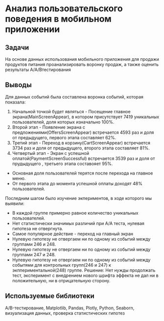 #  Анализ пользовательского поведения в мобильном приложении


## Задачи
На основе данных использования мобильного приложения для продажи продуктов питания проанализировать воронку продаж, а также оценить результаты A/A/Bтестирования

## Выводы
Для данных событий была составлена воронка событий, которая показала:
1. Начальной точкой будет являться - Посещение главное экрана(MainScreenAppear), в котором присутствует 7419 уникальных пользователей, доля которых изначально 100%.
2. Второй этап - Появление экрана с предложениями(OffersScreenAppear) встречается 4593 раз и доля от предыдущего, первого этапа составляет 62%.
3. Третий этап - Переход в корзину(CartScreenAppear) встречается 3734 раз и доля от предыдущего, второго этапа составляет 81%.
4. Четвертый этап - Экран с успешной оплатой(PaymentScreenSuccessful) встречается 3539 раз и доля от прудыдущего , третьего этапа составояет 95%.
- Основная доля пользователей терятся после перехода на главное меню.
- От первого этапа до момента успешной оплаты доходят 48% пользователей.

Последним шагом было изучение экпериментов, в ходе которого мы выявили:
- В каждой группе примерно равное количество уникальных пользователей.
- Нет статистически значимых различий при A/A теста, нулевая гипотеза не отвергнута.
- Самое популярное действие - переход на главный экран
- Нулевую гипотезу не отвергаем ни по одному из событий между группами 246 и 248.
- Нулевую гипотезу не отвергаем ни по одному из событий между группами 247 и 248.
- Нулевую гипотезу не отвергаем ни по одному из событий между событями для контрольных групп(246 и 247) к экппериментальной(248) группе.
Решение: Нет нужды продолжать тест, эксперимент с внедрением нового шрифта эффекта не дал ни в положительную, ни в отрицательную сторону.

## Используемые библиотеки
A/B-тестирование, Matplotlib, Pandas, Plotly, Python, Seaborn, визуализация данных, проверка статистических гипотез
